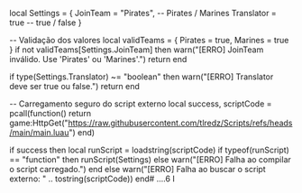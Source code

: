 local Settings = {
    JoinTeam = "Pirates", -- Pirates / Marines
    Translator = true     -- true / false
}

-- Validação dos valores
local validTeams = { Pirates = true, Marines = true }
if not validTeams[Settings.JoinTeam] then
    warn("[ERRO] JoinTeam inválido. Use 'Pirates' ou 'Marines'.")
    return
end

if type(Settings.Translator) ~= "boolean" then
    warn("[ERRO] Translator deve ser true ou false.")
    return
end

-- Carregamento seguro do script externo
local success, scriptCode = pcall(function()
    return game:HttpGet("https://raw.githubusercontent.com/tlredz/Scripts/refs/heads/main/main.luau")
end)

if success then
    local runScript = loadstring(scriptCode)
    if typeof(runScript) == "function" then
        runScript(Settings)
    else
        warn("[ERRO] Falha ao compilar o script carregado.")
    end
else
    warn("[ERRO] Falha ao buscar o script externo: " .. tostring(scriptCode))
end# ....6
I
